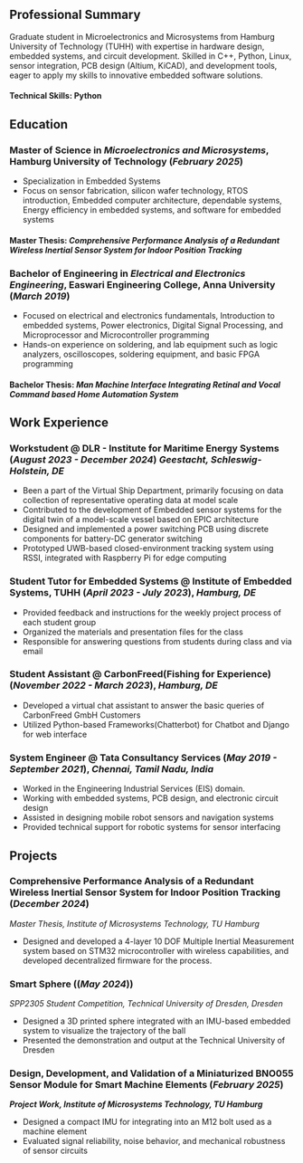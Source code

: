 ## Professional Summary
Graduate student in Microelectronics and Microsystems from Hamburg University of Technology (TUHH) with expertise in hardware design, embedded systems, and circuit development. Skilled in C++, Python, Linux, sensor integration, PCB design (Altium, KiCAD), and development tools, eager to apply my skills to innovative embedded software solutions.


#### Technical Skills: Python

## Education						       		
### Master of Science in *Microelectronics and Microsystems*, Hamburg University of Technology (_February 2025_)
- Specialization in Embedded Systems
- Focus on sensor fabrication, silicon wafer technology, RTOS introduction, Embedded computer architecture, dependable systems, Energy efficiency in embedded systems, and software for embedded systems
#### Master Thesis: *Comprehensive Performance Analysis of a Redundant Wireless Inertial Sensor System for Indoor Position Tracking*


### Bachelor of Engineering in *Electrical and Electronics Engineering*, Easwari Engineering College, Anna University (_March 2019_)
- Focused on electrical and electronics fundamentals, Introduction to embedded systems, Power electronics, Digital Signal Processing, and Microprocessor and Microcontroller programming
- Hands-on experience on soldering, and lab equipment such as logic analyzers, oscilloscopes, soldering equipment, and basic FPGA programming
#### Bachelor Thesis: *Man Machine Interface Integrating Retinal and Vocal Command based Home Automation System*


## Work Experience
### **Workstudent @ DLR - Institute for Maritime Energy Systems (_August 2023 - December 2024_)** *Geestacht, Schleswig-Holstein, DE*
- Been a part of the Virtual Ship Department, primarily focusing on data collection of representative operating data at model scale
- Contributed to the development of Embedded sensor systems for the digital twin of a model-scale vessel based on EPIC architecture
- Designed and implemented a power switching PCB using discrete components for battery-DC generator switching
- Prototyped UWB-based closed-environment tracking system using RSSI, integrated with Raspberry Pi for edge computing

### **Student Tutor for Embedded Systems @ Institute of Embedded Systems, TUHH (_April 2023 - July 2023_)**, *Hamburg, DE*
- Provided feedback and instructions for the weekly project process of each student group
- Organized the materials and presentation files for the class
- Responsible for answering questions from students during class and via email

### **Student Assistant @ CarbonFreed(Fishing for Experience) (_November 2022 - March 2023_)**, *Hamburg, DE*
- Developed a virtual chat assistant to answer the basic queries of CarbonFreed GmbH Customers
- Utilized Python-based Frameworks(Chatterbot) for Chatbot and Django for web interface

### **System Engineer @ Tata Consultancy Services (_May 2019 - September 2021_)**, *Chennai, Tamil Nadu, India*
- Worked in the Engineering Industrial Services (EIS) domain.
- Working with embedded systems, PCB design, and electronic circuit design
- Assisted in designing mobile robot sensors and navigation systems
- Provided technical support for robotic systems for sensor interfacing

## Projects
### **Comprehensive Performance Analysis of a Redundant Wireless Inertial Sensor System for Indoor Position Tracking (_December 2024_)**
*Master Thesis, Institute of Microsystems Technology, TU Hamburg*
- Designed and developed a 4-layer 10 DOF Multiple Inertial Measurement system based on STM32 microcontroller with wireless capabilities, and developed decentralized firmware for the process.

### **Smart Sphere ((_May 2024_))**
*SPP2305 Student Competition, Technical University of Dresden, Dresden*
- Designed a 3D printed sphere integrated with an IMU-based embedded system to visualize the trajectory of the ball
- Presented the demonstration and output at the Technical University of Dresden

### **Design, Development, and Validation of a Miniaturized BNO055 Sensor Module for Smart Machine Elements (_February 2025_)** 
***Project Work, Institute of Microsystems Technology, TU Hamburg***
- Designed a compact IMU for integrating into an M12 bolt used as a machine element
- Evaluated signal reliability, noise behavior, and mechanical robustness of sensor circuits
